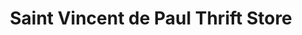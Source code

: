---
title: "Saint Vincent de Paul Thrift Store"
url: /oshawa/saint-vincent-de-paul-thrift-store/
shop: charity
---